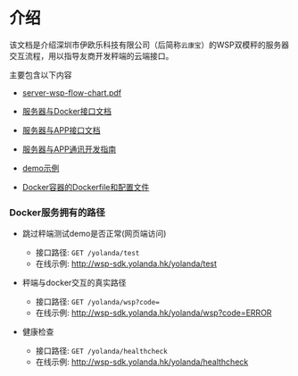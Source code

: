 # 介绍

该文档是介绍深圳市伊欧乐科技有限公司（后简称`云康宝`）的WSP双模秤的服务器交互流程，用以指导友商开发秤端的云端接口。

主要包含以下内容

- [server-wsp-flow-chart.pdf](server-wsp-flow-chart.pdf)

- [服务器与Docker接口文档](api.html)

- [服务器与APP接口文档](interface.md)

- [服务器与APP通讯开发指南](transfer.md)

- [demo示例](wsp_demo)

- [Docker容器的Dockerfile和配置文件](wsp_server_1_0_3)

### Docker服务拥有的路径

+ 跳过秤端测试demo是否正常(网页端访问)
  + 接口路径: `GET /yolanda/test`
  + 在线示例: http://wsp-sdk.yolanda.hk/yolanda/test

+ 秤端与docker交互的真实路径
  + 接口路径: `GET /yolanda/wsp?code=`  
  + 在线示例: http://wsp-sdk.yolanda.hk/yolanda/wsp?code=ERROR

+ 健康检查
  + 接口路径: `GET /yolanda/healthcheck`
  + 在线示例: http://wsp-sdk.yolanda.hk/yolanda/healthcheck
